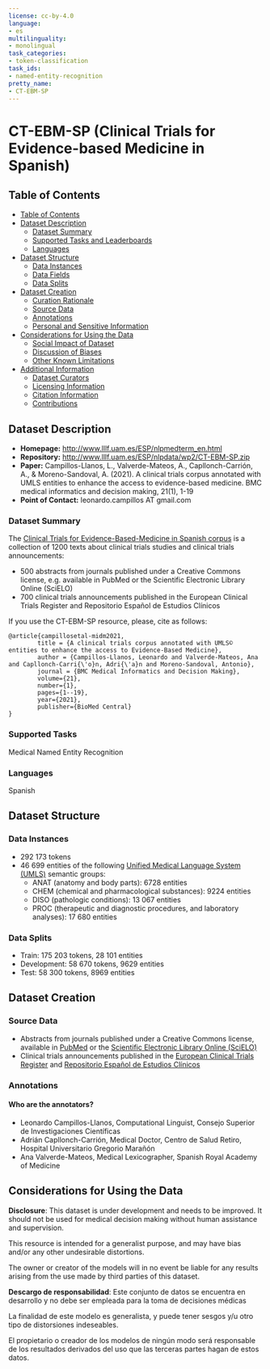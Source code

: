 ```yaml
---
license: cc-by-4.0
language: 
- es
multilinguality:
- monolingual
task_categories:
- token-classification
task_ids:
- named-entity-recognition
pretty_name:
- CT-EBM-SP 
---
```

# CT-EBM-SP (Clinical Trials for Evidence-based Medicine in Spanish) 

## Table of Contents
- [Table of Contents](#table-of-contents)
- [Dataset Description](#dataset-description)
  - [Dataset Summary](#dataset-summary)
  - [Supported Tasks and Leaderboards](#supported-tasks-and-leaderboards)
  - [Languages](#languages)
- [Dataset Structure](#dataset-structure)
  - [Data Instances](#data-instances)
  - [Data Fields](#data-fields)
  - [Data Splits](#data-splits)
- [Dataset Creation](#dataset-creation)
  - [Curation Rationale](#curation-rationale)
  - [Source Data](#source-data)
  - [Annotations](#annotations)
  - [Personal and Sensitive Information](#personal-and-sensitive-information)
- [Considerations for Using the Data](#considerations-for-using-the-data)
  - [Social Impact of Dataset](#social-impact-of-dataset)
  - [Discussion of Biases](#discussion-of-biases)
  - [Other Known Limitations](#other-known-limitations)
- [Additional Information](#additional-information)
  - [Dataset Curators](#dataset-curators)
  - [Licensing Information](#licensing-information)
  - [Citation Information](#citation-information)
  - [Contributions](#contributions)

## Dataset Description

- **Homepage:** http://www.lllf.uam.es/ESP/nlpmedterm_en.html
- **Repository:** http://www.lllf.uam.es/ESP/nlpdata/wp2/CT-EBM-SP.zip
- **Paper:** Campillos-Llanos, L., Valverde-Mateos, A., Capllonch-Carrión, A., & Moreno-Sandoval, A. (2021). A clinical trials corpus annotated with UMLS entities to enhance the access to evidence-based medicine. BMC medical informatics and decision making, 21(1), 1-19
- **Point of Contact:** leonardo.campillos AT gmail.com

### Dataset Summary

The [Clinical Trials for Evidence-Based-Medicine in Spanish corpus](http://www.lllf.uam.es/ESP/nlpdata/wp2/) is a collection of 1200 texts about clinical trials studies and clinical trials announcements:
- 500 abstracts from journals published under a Creative Commons license, e.g. available in PubMed or the Scientific Electronic Library Online (SciELO)
- 700 clinical trials announcements published in the European Clinical Trials Register and Repositorio Español de Estudios Clínicos

If you use the CT-EBM-SP resource, please, cite as follows:

```
@article{campillosetal-midm2021,
        title = {A clinical trials corpus annotated with UMLS© entities to enhance the access to Evidence-Based Medicine},
        author = {Campillos-Llanos, Leonardo and Valverde-Mateos, Ana and Capllonch-Carri{\'o}n, Adri{\'a}n and Moreno-Sandoval, Antonio},
        journal = {BMC Medical Informatics and Decision Making},
        volume={21},
        number={1},
        pages={1--19},
        year={2021},
        publisher={BioMed Central}
}
```

### Supported Tasks 

Medical Named Entity Recognition

### Languages

Spanish

## Dataset Structure

### Data Instances
- 292 173 tokens
- 46 699 entities of the following [Unified Medical Language System (UMLS)](https://www.nlm.nih.gov/research/umls/index.html) semantic groups: 
  - ANAT (anatomy and body parts): 6728 entities
  - CHEM (chemical and pharmacological substances): 9224 entities
  - DISO (pathologic conditions): 13 067 entities
  - PROC (therapeutic and diagnostic procedures, and laboratory analyses): 17 680 entities


### Data Splits

- Train: 175 203 tokens, 28 101 entities
- Development: 58 670 tokens, 9629 entities
- Test: 58 300 tokens, 8969 entities

## Dataset Creation

### Source Data

- Abstracts from journals published under a Creative Commons license, available in [PubMed](https://pubmed.ncbi.nlm.nih.gov/) or the [Scientific Electronic Library Online (SciELO)](https://scielo.org/es/)
- Clinical trials announcements published in the [European Clinical Trials Register](https://www.clinicaltrialsregister.eu) and [Repositorio Español de Estudios Clínicos](https://reec.aemps.es)


### Annotations

#### Who are the annotators?

- Leonardo Campillos-Llanos, Computational Linguist, Consejo Superior de Investigaciones Científicas
- Adrián Capllonch-Carrión, Medical Doctor, Centro de Salud Retiro, Hospital Universitario Gregorio Marañón
- Ana Valverde-Mateos, Medical Lexicographer, Spanish Royal Academy of Medicine

## Considerations for Using the Data

**Disclosure**: This dataset is under development and needs to be improved. It should not be used for medical decision making without human assistance and supervision.

This resource is intended for a generalist purpose, and may have bias and/or any other undesirable distortions.

The owner or creator of the models will in no event be liable for any results arising from the use made by third parties of this dataset.

**Descargo de responsabilidad**: Este conjunto de datos se encuentra en desarrollo y no debe ser empleada para la toma de decisiones médicas

La finalidad de este modelo es generalista, y puede tener sesgos y/u otro tipo de distorsiones indeseables.

El propietario o creador de los modelos de ningún modo será responsable de los resultados derivados del uso que las terceras partes hagan de estos datos.